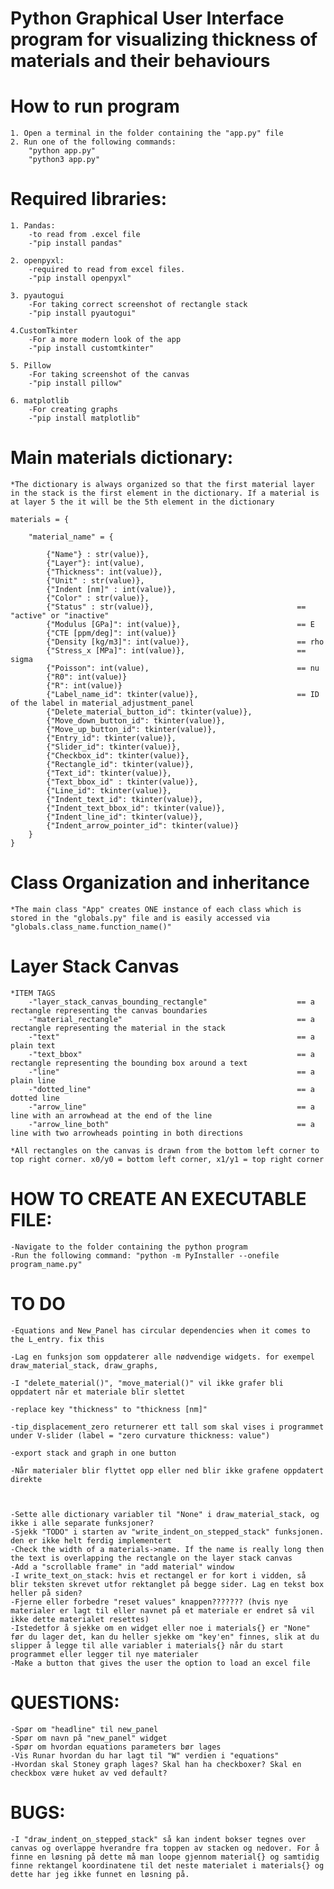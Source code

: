 # Python Graphical User Interface program for visualizing thickness of materials and their behaviours

# How to run program
    1. Open a terminal in the folder containing the "app.py" file
    2. Run one of the following commands:
        "python app.py"
        "python3 app.py"


# Required libraries:
    1. Pandas: 
        -to read from .excel file
        -"pip install pandas"

    2. openpyxl:
        -required to read from excel files.
        -"pip install openpyxl"
    
    3. pyautogui
        -For taking correct screenshot of rectangle stack
        -"pip install pyautogui"
        
    4.CustomTkinter
        -For a more modern look of the app
        -"pip install customtkinter"
        
    5. Pillow
        -For taking screenshot of the canvas
        -"pip install pillow"
        
    6. matplotlib
        -For creating graphs
        -"pip install matplotlib"

    

# Main materials dictionary:
    *The dictionary is always organized so that the first material layer in the stack is the first element in the dictionary. If a material is at layer 5 the it will be the 5th element in the dictionary
    
    materials = {

        "material_name" = {

            {"Name"} : str(value)},
            {"Layer"}: int(value),
            {"Thickness": int(value)},
            {"Unit" : str(value)},
            {"Indent [nm]" : int(value)},
            {"Color" : str(value)},
            {"Status" : str(value)},                                == "active" or "inactive"                             
            {"Modulus [GPa]": int(value)},                          == E
            {"CTE [ppm/deg]": int(value)}
            {"Density [kg/m3]": int(value)},                        == rho
            {"Stress_x [MPa]": int(value)},                         == sigma
            {"Poisson": int(value),                                 == nu
            {"R0": int(value)}
            {"R": int(value)}
            {"Label_name_id": tkinter(value)},                      == ID of the label in material_adjustment_panel
            {"Delete_material_button_id": tkinter(value)},
            {"Move_down_button_id": tkinter(value)},
            {"Move_up_button_id": tkinter(value)},
            {"Entry_id": tkinter(value)},
            {"Slider_id": tkinter(value)},
            {"Checkbox_id": tkinter(value)},
            {"Rectangle_id": tkinter(value)},
            {"Text_id": tkinter(value)},
            {"Text_bbox_id" : tkinter(value)},
            {"Line_id": tkinter(value)},
            {"Indent_text_id": tkinter(value)},
            {"Indent_text_bbox_id": tkinter(value)},
            {"Indent_line_id": tkinter(value)},
            {"Indent_arrow_pointer_id": tkinter(value)}
        }
    }
    
    

# Class Organization and inheritance
    *The main class "App" creates ONE instance of each class which is stored in the "globals.py" file and is easily accessed via "globals.class_name.function_name()"

# Layer Stack Canvas 
    *ITEM TAGS
        -"layer_stack_canvas_bounding_rectangle"                    == a rectangle representing the canvas boundaries 
        -"material_rectangle"                                       == a rectangle representing the material in the stack
        -"text"                                                     == a plain text
        -"text_bbox"                                                == a rectangle representing the bounding box around a text
        -"line"                                                     == a plain line
        -"dotted_line"                                              == a dotted line
        -"arrow_line"                                               == a line with an arrowhead at the end of the line
        -"arrow_line_both"                                          == a line with two arrowheads pointing in both directions

    *All rectangles on the canvas is drawn from the bottom left corner to top right corner. x0/y0 = bottom left corner, x1/y1 = top right corner


# HOW TO CREATE AN EXECUTABLE FILE:
    -Navigate to the folder containing the python program
    -Run the following command: "python -m PyInstaller --onefile program_name.py"


# TO DO            
    -Equations and New_Panel has circular dependencies when it comes to the L_entry. fix this

    -Lag en funksjon som oppdaterer alle nødvendige widgets. for exempel draw_material_stack, draw_graphs, 

    -I "delete_material()", "move_material()" vil ikke grafer bli oppdatert når et materiale blir slettet

    -replace key "thickness" to "thickness [nm]"

    -tip_displacement_zero returnerer ett tall som skal vises i programmet under V-slider (label = "zero curvature thickness: value")

    -export stack and graph in one button

    -Når materialer blir flyttet opp eller ned blir ikke grafene oppdatert direkte

    

    -Sette alle dictionary variabler til "None" i draw_material_stack, og ikke i alle separate funksjoner?
    -Sjekk "TODO" i starten av "write_indent_on_stepped_stack" funksjonen. den er ikke helt ferdig implementert
    -Check the width of a materials->name. If the name is really long then the text is overlapping the rectangle on the layer stack canvas
    -Add a "scrollable frame" in "add material" window
    -I write_text_on_stack: hvis et rectangel er for kort i vidden, så blir teksten skrevet utfor rektanglet på begge sider. Lag en tekst box heller på siden?
    -Fjerne eller forbedre "reset values" knappen??????? (hvis nye materialer er lagt til eller navnet på et materiale er endret så vil ikke dette materialet resettes)
    -Istedetfor å sjekke om en widget eller noe i materials{} er "None" før du lager det, kan du heller sjekke om "key'en" finnes, slik at du slipper å legge til alle variabler i materials{} når du start programmet eller legger til nye materialer
    -Make a button that gives the user the option to load an excel file

# QUESTIONS:
    -Spør om "headline" til new_panel
    -Spør om navn på "new_panel" widget
    -Spør om hvordan equations parameters bør lages
    -Vis Runar hvordan du har lagt til "W" verdien i "equations"
    -Hvordan skal Stoney graph lages? Skal han ha checkboxer? Skal en checkbox være huket av ved default?
    
# BUGS:
    -I "draw_indent_on_stepped_stack" så kan indent bokser tegnes over canvas og overlappe hverandre fra toppen av stacken og nedover. For å finne en løsning på dette må man loope gjennom material{} og samtidig finne rektangel koordinatene til det neste materialet i materials{} og dette har jeg ikke funnet en løsning på. 
